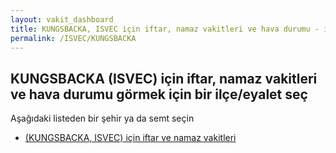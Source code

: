 ```yaml
---
layout: vakit_dashboard
title: KUNGSBACKA, ISVEC için iftar, namaz vakitleri ve hava durumu - ilçe/eyalet seç
permalink: /ISVEC/KUNGSBACKA
---
```


## KUNGSBACKA (ISVEC) için iftar, namaz vakitleri ve hava durumu  görmek için bir ilçe/eyalet seç

Aşağıdaki listeden bir şehir ya da semt seçin

* [ (KUNGSBACKA, ISVEC) için iftar ve namaz vakitleri](/ISVEC/KUNGSBACKA/)

<script type="text/javascript">
  var GLOBAL_COUNTRY = 'ISVEC';
  var GLOBAL_CITY = 'KUNGSBACKA';
  var GLOBAL_STATE = 'KUNGSBACKA';
</script>
